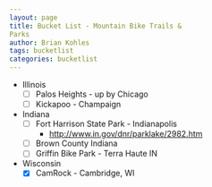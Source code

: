 ```yaml
---
layout: page
title: Bucket List - Mountain Bike Trails &
Parks
author: Brian Kohles
tags: bucketlist
categories: bucketlist
---
```

* Illinois
  - [ ] Palos Heights - up by Chicago
  - [ ] Kickapoo - Champaign
* Indiana
  - [ ] Fort Harrison State Park - Indianapolis
    - http://www.in.gov/dnr/parklake/2982.htm
  - [ ] Brown County Indiana
  - [ ] Griffin Bike Park - Terra Haute IN
* Wisconsin
  - [x] CamRock - Cambridge, WI